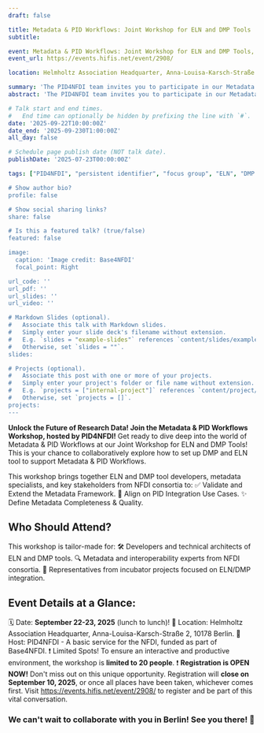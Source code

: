 ```yaml
---
draft: false

title: Metadata & PID Workflows: Joint Workshop for ELN and DMP Tools
subtitle: 

event: Metadata & PID Workflows: Joint Workshop for ELN and DMP Tools, On-site workshop
event_url: https://events.hifis.net/event/2908/ 

location: Helmholtz Association Headquarter, Anna-Louisa-Karsch-Straße 2, 10178 Berlin

summary: 'The PID4NFDI team invites you to participate in our Metadata & PID Workflows workshop, which is a joint event for ELN and DMP tools. The workshop will take place from 22 to 23 September (lunch to lunch) in Berlin.'
abstract: 'The PID4NFDI team invites you to participate in our Metadata & PID Workflows workshop, which is a joint event for ELN and DMP tools. The workshop will take place from 22 to 23 September (lunch to lunch) in Berlin.'

# Talk start and end times.
#   End time can optionally be hidden by prefixing the line with `#`.
date: '2025-09-22T10:00:00Z'
date_end: '2025-09-230T1:00:00Z'
all_day: false

# Schedule page publish date (NOT talk date).
publishDate: '2025-07-23T00:00:00Z'

tags: ["PID4NFDI", "persistent identifier", "focus group", "ELN", "DMP', "workshop", "metadata", "workflow", "mapping"]

# Show author bio?
profile: false

# Show social sharing links?
share: false

# Is this a featured talk? (true/false)
featured: false

image:
  caption: 'Image credit: Base4NFDI'
  focal_point: Right

url_code: ''
url_pdf: ''
url_slides: ''
url_video: ''

# Markdown Slides (optional).
#   Associate this talk with Markdown slides.
#   Simply enter your slide deck's filename without extension.
#   E.g. `slides = "example-slides"` references `content/slides/example-slides.md`.
#   Otherwise, set `slides = ""`.
slides:

# Projects (optional).
#   Associate this post with one or more of your projects.
#   Simply enter your project's folder or file name without extension.
#   E.g. `projects = ["internal-project"]` references `content/project/deep-learning/index.md`.
#   Otherwise, set `projects = []`.
projects:
---
```


**Unlock the Future of Research Data! Join the Metadata & PID Workflows Workshop, hosted by PID4NFDI!** 
Get ready to dive deep into the world of Metadata & PID Workflows at our Joint Workshop for ELN and DMP Tools! This is your chance to collaboratively explore how to set up DMP and ELN tool to support Metadata & PID Workflows.

This workshop brings together ELN and DMP tool developers, metadata specialists, and key stakeholders from NFDI consortia to:
✅ Validate and Extend the Metadata Framework.
🎯 Align on PID Integration Use Cases.
✨ Define Metadata Completeness & Quality.

## Who Should Attend?
This workshop is tailor-made for:
🛠️ Developers and technical architects of ELN and DMP tools.
🔍 Metadata and interoperability experts from NFDI consortia.
🌱 Representatives from incubator projects focused on ELN/DMP integration.

## Event Details at a Glance:
🗓️ Date: **September 22-23, 2025** (lunch to lunch)!
📍 Location: Helmholtz Association Headquarter, Anna-Louisa-Karsch-Straße 2, 10178 Berlin.
🤝 Host: PID4NFDI - A basic service for the NFDI, funded as part of Base4NFDI.
❗ Limited Spots! To ensure an interactive and productive environment, the workshop is **limited to 20 people**.
❗ **Registration is OPEN NOW!** Don't miss out on this unique opportunity. Registration will **close on September 10, 2025**, or once all places have been taken, whichever comes first. 
Visit https://events.hifis.net/event/2908/ to register and be part of this vital conversation.


### We can't wait to collaborate with you in Berlin! See you there! 👋
